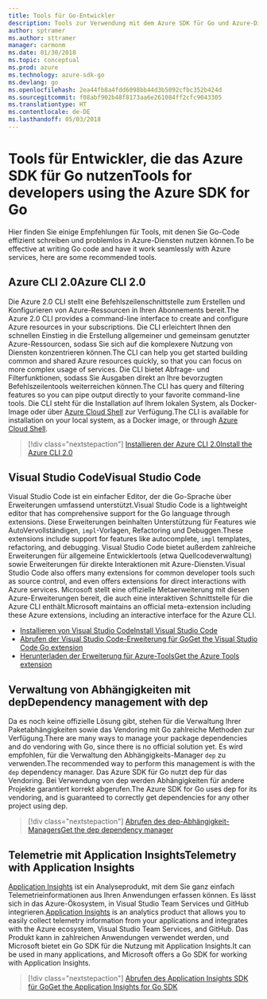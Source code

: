 ```yaml
---
title: Tools für Go-Entwickler
description: Tools zur Verwendung mit dem Azure SDK für Go und Azure-Diensten
author: sptramer
ms.author: sttramer
manager: carmonm
ms.date: 01/30/2018
ms.topic: conceptual
ms.prod: azure
ms.technology: azure-sdk-go
ms.devlang: go
ms.openlocfilehash: 2ea44fb8a4fdd6098bb44d3b5092cfbc352b424d
ms.sourcegitcommit: f08abf902b48f8173aa6e261084ff2cfc9043305
ms.translationtype: HT
ms.contentlocale: de-DE
ms.lasthandoff: 05/03/2018
---
```

# <a name="tools-for-developers-using-the-azure-sdk-for-go"></a><span data-ttu-id="c9555-103">Tools für Entwickler, die das Azure SDK für Go nutzen</span><span class="sxs-lookup"><span data-stu-id="c9555-103">Tools for developers using the Azure SDK for Go</span></span>

<span data-ttu-id="c9555-104">Hier finden Sie einige Empfehlungen für Tools, mit denen Sie Go-Code effizient schreiben und problemlos in Azure-Diensten nutzen können.</span><span class="sxs-lookup"><span data-stu-id="c9555-104">To be effective at writing Go code and have it work seamlessly with Azure services, here are some recommended tools.</span></span>

## <a name="azure-cli-20"></a><span data-ttu-id="c9555-105">Azure CLI 2.0</span><span class="sxs-lookup"><span data-stu-id="c9555-105">Azure CLI 2.0</span></span>

<span data-ttu-id="c9555-106">Die Azure 2.0 CLI stellt eine Befehlszeilenschnittstelle zum Erstellen und Konfigurieren von Azure-Ressourcen in Ihren Abonnements bereit.</span><span class="sxs-lookup"><span data-stu-id="c9555-106">The Azure 2.0 CLI provides a command-line interface to create and configure Azure resources in your subscriptions.</span></span> <span data-ttu-id="c9555-107">Die CLI erleichtert Ihnen den schnellen Einstieg in die Erstellung allgemeiner und gemeinsam genutzter Azure-Ressourcen, sodass Sie sich auf die komplexere Nutzung von Diensten konzentrieren können.</span><span class="sxs-lookup"><span data-stu-id="c9555-107">The CLI can help you get started building common and shared Azure resources quickly, so that you can focus on more complex usage of services.</span></span> <span data-ttu-id="c9555-108">Die CLI bietet Abfrage- und Filterfunktionen, sodass Sie Ausgaben direkt an Ihre bevorzugten Befehlszeilentools weiterreichen können.</span><span class="sxs-lookup"><span data-stu-id="c9555-108">The CLI has query and filtering features so you can pipe output directly to your favorite command-line tools.</span></span> <span data-ttu-id="c9555-109">Die CLI steht für die Installation auf Ihrem lokalen System, als Docker-Image oder über [Azure Cloud Shell](https://docs.microsoft.com/en-us/azure/cloud-shell/overview) zur Verfügung.</span><span class="sxs-lookup"><span data-stu-id="c9555-109">The CLI is available for installation on your local system, as a Docker image, or through [Azure Cloud Shell](https://docs.microsoft.com/en-us/azure/cloud-shell/overview).</span></span>

> [!div class="nextstepaction"]
> [<span data-ttu-id="c9555-110">Installieren der Azure CLI 2.0</span><span class="sxs-lookup"><span data-stu-id="c9555-110">Install the Azure CLI 2.0</span></span>](/cli/azure/install-azure-cli)

## <a name="visual-studio-code"></a><span data-ttu-id="c9555-111">Visual Studio Code</span><span class="sxs-lookup"><span data-stu-id="c9555-111">Visual Studio Code</span></span>

<span data-ttu-id="c9555-112">Visual Studio Code ist ein einfacher Editor, der die Go-Sprache über Erweiterungen umfassend unterstützt.</span><span class="sxs-lookup"><span data-stu-id="c9555-112">Visual Studio Code is a lightweight editor that has comprehensive support for the Go language through extensions.</span></span> <span data-ttu-id="c9555-113">Diese Erweiterungen beinhalten Unterstützung für Features wie AutoVervollständigen, `impl`-Vorlagen, Refactoring und Debuggen.</span><span class="sxs-lookup"><span data-stu-id="c9555-113">These extensions include support for features like autocomplete, `impl` templates, refactoring, and debugging.</span></span> <span data-ttu-id="c9555-114">Visual Studio Code bietet außerdem zahlreiche Erweiterungen für allgemeine Entwicklertools (etwa Quellcodeverwaltung) sowie Erweiterungen für direkte Interaktionen mit Azure-Diensten.</span><span class="sxs-lookup"><span data-stu-id="c9555-114">Visual Studio Code also offers many extensions for common developer tools such as source control, and even offers extensions for direct interactions with Azure services.</span></span> <span data-ttu-id="c9555-115">Microsoft stellt eine offizielle Metaerweiterung mit diesen Azure-Erweiterungen bereit, die auch eine interaktiven Schnittstelle für die Azure CLI enthält.</span><span class="sxs-lookup"><span data-stu-id="c9555-115">Microsoft maintains an official meta-extension including these Azure extensions, including an interactive interface for the Azure CLI.</span></span>

* [<span data-ttu-id="c9555-116">Installieren von Visual Studio Code</span><span class="sxs-lookup"><span data-stu-id="c9555-116">Install Visual Studio Code</span></span>](https://code.visualstudio.com/Download)
* [<span data-ttu-id="c9555-117">Abrufen der Visual Studio Code-Erweiterung für Go</span><span class="sxs-lookup"><span data-stu-id="c9555-117">Get the Visual Studio Code Go extension</span></span>](https://code.visualstudio.com/docs/languages/go)
* [<span data-ttu-id="c9555-118">Herunterladen der Erweiterung für Azure-Tools</span><span class="sxs-lookup"><span data-stu-id="c9555-118">Get the Azure Tools extension</span></span>](https://marketplace.visualstudio.com/items?itemName=ms-vscode.vscode-azureextensionpack)

## <a name="dependency-management-with-dep"></a><span data-ttu-id="c9555-119">Verwaltung von Abhängigkeiten mit dep</span><span class="sxs-lookup"><span data-stu-id="c9555-119">Dependency management with dep</span></span>

<span data-ttu-id="c9555-120">Da es noch keine offizielle Lösung gibt, stehen für die Verwaltung Ihrer Paketabhängigkeiten sowie das Vendoring mit Go zahlreiche Methoden zur Verfügung.</span><span class="sxs-lookup"><span data-stu-id="c9555-120">There are many ways to manage your package dependencies and do vendoring with Go, since there is no official solution yet.</span></span> <span data-ttu-id="c9555-121">Es wird empfohlen, für die Verwaltung den Abhängigkeits-Manager `dep` zu verwenden.</span><span class="sxs-lookup"><span data-stu-id="c9555-121">The recommended way to perform this management is with the `dep` dependency manager.</span></span> <span data-ttu-id="c9555-122">Das Azure SDK für Go nutzt dep für das Vendoring. Bei Verwendung von dep werden Abhängigkeiten für andere Projekte garantiert korrekt abgerufen.</span><span class="sxs-lookup"><span data-stu-id="c9555-122">The Azure SDK for Go uses dep for its vendoring, and is guaranteed to correctly get dependencies for any other project using dep.</span></span>

> [!div class="nextstepaction"]
> [<span data-ttu-id="c9555-123">Abrufen des dep-Abhängigkeit-Managers</span><span class="sxs-lookup"><span data-stu-id="c9555-123">Get the dep dependency manager</span></span>](https://github.com/tools/godep)

## <a name="telemetry-with-application-insights"></a><span data-ttu-id="c9555-124">Telemetrie mit Application Insights</span><span class="sxs-lookup"><span data-stu-id="c9555-124">Telemetry with Application Insights</span></span>

<span data-ttu-id="c9555-125">[Application Insights](https://azure.microsoft.com/en-us/services/application-insights/) ist ein Analyseprodukt, mit dem Sie ganz einfach Telemetrieinformationen aus Ihren Anwendungen erfassen können. Es lässt sich in das Azure-Ökosystem, in Visual Studio Team Services und GitHub integrieren.</span><span class="sxs-lookup"><span data-stu-id="c9555-125">[Application Insights](https://azure.microsoft.com/en-us/services/application-insights/) is an analytics product that allows you to easily collect telemetry information from your applications and integrates with the Azure ecosystem, Visual Studio Team Services, and GitHub.</span></span> <span data-ttu-id="c9555-126">Das Produkt kann in zahlreichen Anwendungen verwendet werden, und Microsoft bietet ein Go SDK für die Nutzung mit Application Insights.</span><span class="sxs-lookup"><span data-stu-id="c9555-126">It can be used in many applications, and Microsoft offers a Go SDK for working with Application Insights.</span></span>

> [!div class="nextstepaction"]
> [<span data-ttu-id="c9555-127">Abrufen des Application Insights SDK für Go</span><span class="sxs-lookup"><span data-stu-id="c9555-127">Get the Application Insights for Go SDK</span></span>](https://github.com/Microsoft/ApplicationInsights-Go) 
